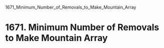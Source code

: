 1671_Minimum_Number_of_Removals_to_Make_Mountain_Array
# 1671. Minimum Number of Removals to Make Mountain Array

